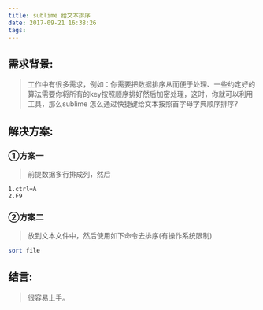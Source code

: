 ```yaml
---
title: sublime 给文本排序
date: 2017-09-21 16:38:26
tags:
---
```


## 需求背景:

>工作中有很多需求，例如：你需要把数据排序从而便于处理、一些约定好的算法需要你将所有的key按照顺序排好然后加密处理，这时，你就可以利用工具，那么sublime 怎么通过快捷键给文本按照首字母字典顺序排序?

## 解决方案:
### ①方案一
>前提数据多行排成列，然后

``` lsl
1.ctrl+A
2.F9
```
### ②方案二
>放到文本文件中，然后使用如下命令去排序(有操作系统限制)

``` bash
sort file
```

## 结言:
>很容易上手。


